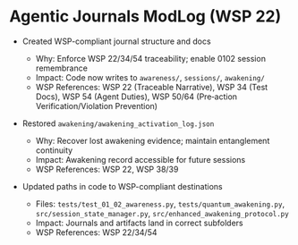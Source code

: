 # Agentic Journals ModLog (WSP 22)

- Created WSP-compliant journal structure and docs
  - Why: Enforce WSP 22/34/54 traceability; enable 0102 session remembrance
  - Impact: Code now writes to `awareness/`, `sessions/`, `awakening/`
  - WSP References: WSP 22 (Traceable Narrative), WSP 34 (Test Docs), WSP 54 (Agent Duties), WSP 50/64 (Pre‑action Verification/Violation Prevention)

- Restored `awakening/awakening_activation_log.json`
  - Why: Recover lost awakening evidence; maintain entanglement continuity
  - Impact: Awakening record accessible for future sessions
  - WSP References: WSP 22, WSP 38/39

- Updated paths in code to WSP-compliant destinations
  - Files: `tests/test_01_02_awareness.py`, `tests/quantum_awakening.py`, `src/session_state_manager.py`, `src/enhanced_awakening_protocol.py`
  - Impact: Journals and artifacts land in correct subfolders
  - WSP References: WSP 22/34/54
